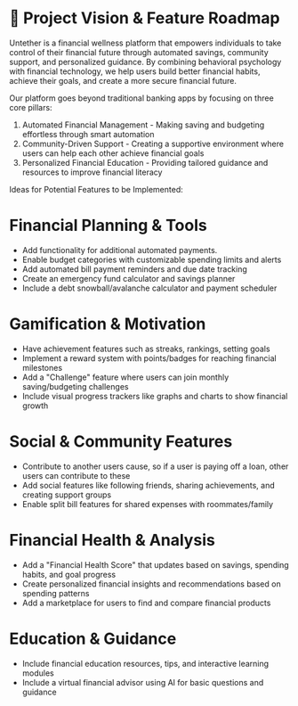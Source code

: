 # 🎯 Project Vision & Feature Roadmap
Untether is a financial wellness platform that empowers individuals to take control of their 
financial future through automated savings, community support, and personalized guidance. By 
combining behavioral psychology with financial technology, we help users build better financial 
habits, achieve their goals, and create a more secure financial future.

Our platform goes beyond traditional banking apps by focusing on three core pillars:
1. Automated Financial Management - Making saving and budgeting effortless through smart automation
2. Community-Driven Support - Creating a supportive environment where users can help each other achieve financial goals
3. Personalized Financial Education - Providing tailored guidance and resources to improve financial literacy

Ideas for Potential Features to be Implemented:

# Financial Planning & Tools
- Add functionality for additional automated payments.
- Enable budget categories with customizable spending limits and alerts
- Add automated bill payment reminders and due date tracking
- Create an emergency fund calculator and savings planner
- Include a debt snowball/avalanche calculator and payment scheduler

# Gamification & Motivation
- Have achievement features such as streaks, rankings, setting goals
- Implement a reward system with points/badges for reaching financial milestones
- Add a "Challenge" feature where users can join monthly saving/budgeting challenges
- Include visual progress trackers like graphs and charts to show financial growth

# Social & Community Features
- Contribute to another users cause, so if a user is paying off a loan, other users can contribute to these
- Add social features like following friends, sharing achievements, and creating support groups
- Enable split bill features for shared expenses with roommates/family

# Financial Health & Analysis
- Add a "Financial Health Score" that updates based on savings, spending habits, and goal progress
- Create personalized financial insights and recommendations based on spending patterns
- Add a marketplace for users to find and compare financial products

# Education & Guidance
- Include financial education resources, tips, and interactive learning modules
- Include a virtual financial advisor using AI for basic questions and guidance

